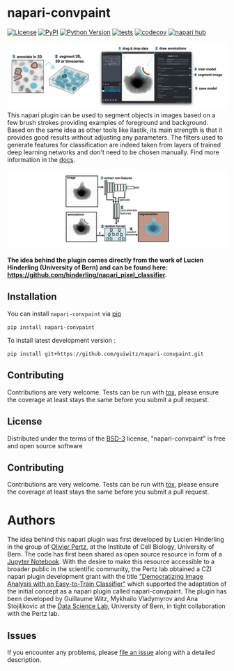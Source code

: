 # napari-convpaint

[![License](https://img.shields.io/pypi/l/napari-convpaint.svg?color=green)](https://github.com/guiwitz/napari-convpaint/raw/main/LICENSE)
[![PyPI](https://img.shields.io/pypi/v/napari-convpaint.svg?color=green)](https://pypi.org/project/napari-convpaint)
[![Python Version](https://img.shields.io/pypi/pyversions/napari-convpaint.svg?color=green)](https://python.org)
[![tests](https://github.com/guiwitz/napari-convpaint/workflows/tests/badge.svg)](https://github.com/guiwitz/napari-convpaint/actions)
[![codecov](https://codecov.io/gh/guiwitz/napari-convpaint/branch/main/graph/badge.svg)](https://codecov.io/gh/guiwitz/napari-convpaint)
[![napari hub](https://img.shields.io/endpoint?url=https://api.napari-hub.org/shields/napari-convpaint)](https://napari-hub.org/plugins/napari-convpaint)

![overview conv-paint](/images/overview_github.png)
This napari plugin can be used to segment objects in images based on a few brush strokes providing examples of foreground and background. Based on the same idea as other tools like ilastik, its main strength is that it provides good results without adjusting any parameters. The filters used to generate features for classification are indeed taken from layers of trained deep learning networks and don't need to be chosen manually. Find more information in the [docs](https://guiwitz.github.io/napari-convpaint/).

![overview conv-paint](/images/network_github.png)

**The idea behind the plugin comes directly from the work of Lucien Hinderling (University of Bern) and can be found here: https://github.com/hinderling/napari_pixel_classifier.**
## Installation

You can install `napari-convpaint` via [pip]

    pip install napari-convpaint

To install latest development version :

    pip install git+https://github.com/guiwitz/napari-convpaint.git

## Contributing

Contributions are very welcome. Tests can be run with [tox], please ensure
the coverage at least stays the same before you submit a pull request.

## License

Distributed under the terms of the [BSD-3] license,
"napari-convpaint" is free and open source software

## Contributing

Contributions are very welcome. Tests can be run with [tox], please ensure
the coverage at least stays the same before you submit a pull request.

# Authors

The idea behind this napari plugin was first developed by Lucien Hinderling in the group of [Olivier Pertz](https://www.pertzlab.net/), at the Institute of Cell Biology, University of Bern. The code has first been shared as open source resource in form of a [Jupyter Notebook](https://github.com/hinderling/napari_pixel_classifier). With the desire to make this resource accessible to a broader public in the scientific community, the Pertz lab obtained a CZI napari plugin development grant with the title ["Democratizing Image Analysis with an Easy-to-Train Classifier"](https://chanzuckerberg.com/science/programs-resources/imaging/napari/democratizing-image-analysis-with-an-easy-to-train-classifier/) which supported the adaptation of the initial concept as a napari plugin called napari-convpaint. The plugin has been developed by Guillaume Witz, Mykhailo Vladymyrov and Ana Stojiljkovic at the [Data Science Lab](https://www.dsl.unibe.ch/), University of Bern, in tight collaboration with the Pertz lab.

## Issues

If you encounter any problems, please [file an issue] along with a detailed description.

[napari]: https://github.com/napari/napari
[Cookiecutter]: https://github.com/audreyr/cookiecutter
[@napari]: https://github.com/napari
[MIT]: http://opensource.org/licenses/MIT
[BSD-3]: http://opensource.org/licenses/BSD-3-Clause
[GNU GPL v3.0]: http://www.gnu.org/licenses/gpl-3.0.txt
[GNU LGPL v3.0]: http://www.gnu.org/licenses/lgpl-3.0.txt
[Apache Software License 2.0]: http://www.apache.org/licenses/LICENSE-2.0
[Mozilla Public License 2.0]: https://www.mozilla.org/media/MPL/2.0/index.txt
[cookiecutter-napari-plugin]: https://github.com/napari/cookiecutter-napari-plugin

[file an issue]: https://github.com/guiwitz/napari-convpaint/issues

[napari]: https://github.com/napari/napari
[tox]: https://tox.readthedocs.io/en/latest/
[pip]: https://pypi.org/project/pip/
[PyPI]: https://pypi.org/
